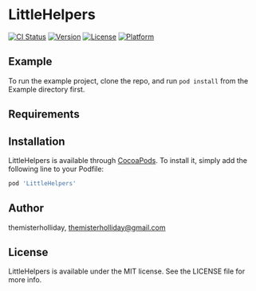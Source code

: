 # LittleHelpers

[![CI Status](https://img.shields.io/travis/themisterholliday/LittleHelpers.svg?style=flat)](https://travis-ci.org/themisterholliday/LittleHelpers)
[![Version](https://img.shields.io/cocoapods/v/LittleHelpers.svg?style=flat)](https://cocoapods.org/pods/LittleHelpers)
[![License](https://img.shields.io/cocoapods/l/LittleHelpers.svg?style=flat)](https://cocoapods.org/pods/LittleHelpers)
[![Platform](https://img.shields.io/cocoapods/p/LittleHelpers.svg?style=flat)](https://cocoapods.org/pods/LittleHelpers)

## Example

To run the example project, clone the repo, and run `pod install` from the Example directory first.

## Requirements

## Installation

LittleHelpers is available through [CocoaPods](https://cocoapods.org). To install
it, simply add the following line to your Podfile:

```ruby
pod 'LittleHelpers'
```

## Author

themisterholliday, themisterholliday@gmail.com

## License

LittleHelpers is available under the MIT license. See the LICENSE file for more info.
